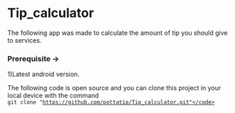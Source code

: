 # Tip_calculator
The following app was made to calculate the amount of tip you should give to services.

### Prerequisite ->
  1)Latest android version.
  
The following code is open source and you can clone this project in your local device with 
the command <br>
<code>git clone "https://github.com/pottatio/Tip_calculator.git"</code>


